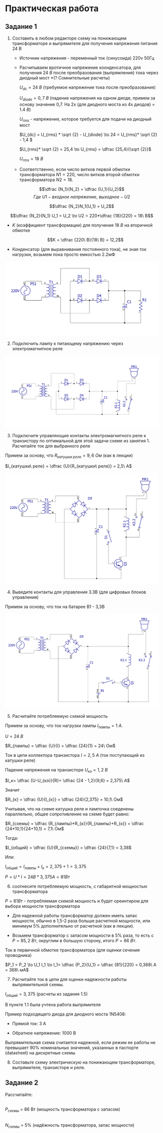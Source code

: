 # Практическая работа

## Задание 1

1. Составить в любом редакторе схему на понижающем трансформаторе и выпрямителе для получения напряжения питания 24 В

    * Источник напряжения - переменный ток 
    (синусоида) 220v 50Гц
    
    * Расчитываем вротичное напряжение коонденсатора, для получения $24\ В$ после преобразования (выпрямления) тока через диодный мост *(? Сомнительные расчеты)

        $U_{dc} = 24\ В$ (требуемое напряжение тока после преобразования)

        $U_{diode} = 0,7\ В$ (падение напряжения на одном диоде, примем за основу значение 0,7. На 2х (для диодного моста из 4х диодов) = $1.4\ В$) 

        $U_{rms}$ - напряжение, которое требуется для подачи на диодный мост 
        
        $U_{dc} = U_{rms} * \sqrt {2} - U_{diode} \to 24 = U_{rms}* \sqrt {2} - 1,4 $

        $U_{rms}* \sqrt {2} = 25,4 \to U_{rms} = \dfrac {25,4}{\sqrt {2}}$

        $U_{rms} = 18\ В$

    * Соответственно, если число витков первой обмотки трансформатора $N1 = 220$, число витков второй обмотки трансформатора $N2= 18$.

$$\dfrac {N_1}{N_2} = \dfrac {U_1}{U_2}$$
$$Где\ U1 - входное\ напряжение,\ выходное - U2$$

$$\dfrac {N_2}N_1{U_1} = U_2$$

$$\dfrac {N_2}{N_1} U_1 = U_2 \to U2 = 220*\dfrac {18}{220} = 18\ В$$ 
    
* $K$ (коэффициент трансформации) для получения $18\ В$ на вторичной обмотке


    $$K = \dfrac {220\ В}{18\ В} = 12,2$$

* Конденсатор (для выравнивания постоянного тока), не зная ток нагрузки, возьмем пока просто емкостью 2.2мФ

![Ошибка](Рисунок_1.PNG)

2. Подключить лампу к питающему напряжению через электромагнитное реле

![Ошибка](Рисунок_2.PNG)

3. Подключите управляющие контакты электромагнитного реле к транзистору по оптимальной для этой задачи схеме из занятия 1. Расчитайте ток для выбранного реле



Примем за основу, что $R_{катушки\ реле} = 9,6\ Ом$ (как в лекции)

$I_{катушки\ реле} = \dfrac {U}{R_{катушки\ реле}} = 2,5\ A$

![Ошибка](Рисунок_3.PNG)

4. Выведите контакты для управления 3.3В (для цифровых блоков управления)

Примем за основу, что ток на батарее В1 - 3,3В

![Ошибка](Рисунок_4.PNG)

5. Расчитайте потребляемую схемой мощность

Примем за основу, что ток нагрузки лампы $I_{лампы} = 1\ A$.

$U = 24\ В$

$R_{лампы} = \dfrac {U}{I} = \dfrac {24}{1} = 24\ Ом$

Ток в цепи коллектора транзистора $I=2,5\ A$ (ток поступающий из катушки реле)

Падение напряжения на транзисторе $U_{кэ} = 1,2\ В$

$I_к= \dfrac {U-U_{кэ}}{R}= \dfrac {24 - 1,2}{9,6} = 2,375\ А$

Значит 

$R_{к} = \dfrac {U}{I_{к}} = \dfrac {24}{2,375} = 10,1\ Ом$

Учитывая, что на схеме катушка реле и лампочка соеденены параллельно, общее сопротивление на схеме будет равно:

$R_{схемы} = \dfrac {R_{лампы}*R_{к}}{R_{лампы}+R_{к}} = \dfrac {24*10,1}{24+10,1} = 7,1\ Ом$ 

Тогда:

$I_{общий} = \dfrac {U}{R_{схемы}} = \dfrac {24}{7,1} = 3,38$

Или:

$I_{общий} = I_{лампы} + I_{к} = 2,375 + 1 = 3,375$

$P = U * I = 24  В * 3,375  А = 81  Вт$ 

6. соотнесите потребляемую мощность, с габаритной мощностью трансформатора

$P = 81  Вт$ - потребляемая схемой мощность и будет ореинтиром для выбора мощности трансформатора  

* Для надежной работы трансформатор должен иметь запас мощности, обычно в 1,5-2 раза больше расчетной мощности, или минимум 5% дополнительно от расчетной (как в лекции).

* Возьмем трансформатор с запасом мощности в 5% раза, то есть с $P = 85,2\ Вт$, округлим в большую сторону, итого $P = 86\ Вт$.

Ток в первичной обмотке трансформатора (для оценки сечения проводника)

$P_1 = P_2 \to U_1 I_1 \to I_1= \dfrac {P_2}{U_1} = \dfrac {81}{220} = 0,368\ А = 368\ мА$

7. Расчитайте ток в цепи для оценки надежности работы выпрямительной схемы.

$I_{общий} = 3,375$ (расчеты из задания 1.5)

В пункте 1.1 была учтена работа выпрямителя

Пример подходящего диода для диодного моста 1N5408:

* Прямой ток: 3 А

* Обратное напряжение: 1000 В

Выпрямительная схема считается надежной, если режим ее работы не превышает 90% номинальных значений, указанных в паспорте (datasheet) на дискретные схемы

8. Составьте схему электрическую на понижающем трансформаторе, выпрямителе, транзисторе и реле.

## Задание 2

Рассчитайте:

‌  
$P_{схемы}$ = 86 Вт (мощность трансформатора с запасом)

‌  
$N_{схемы}$ = 5% (надёжность трансформатора, запас мощности)


